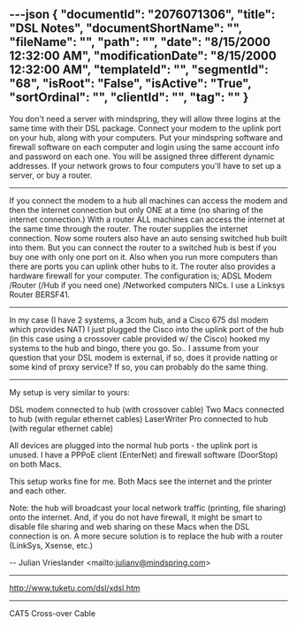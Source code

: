 ---json
{
  "documentId": "2076071306",
  "title": "DSL Notes",
  "documentShortName": "",
  "fileName": "",
  "path": "",
  "date": "8/15/2000 12:32:00 AM",
  "modificationDate": "8/15/2000 12:32:00 AM",
  "templateId": "",
  "segmentId": "68",
  "isRoot": "False",
  "isActive": "True",
  "sortOrdinal": "",
  "clientId": "",
  "tag": ""
}
---

You don't need a server with mindspring, they will allow three logins at the same time with their DSL package.  Connect your modem to the uplink port on your hub, along with your computers.  Put your mindspring software and firewall software on each computer and login using the same account info and password on each one.  You will be assigned three different dynamic addresses.  If your network grows to four computers you'll have to set up a server, or buy a router.

***

If you connect the modem to a hub all machines can access the modem and then the internet connection but only ONE at a time (no sharing of the internet connection.)
With a router ALL machines can access the internet at the same time through the router. The router supplies the internet connection. Now some routers also have an auto sensing switched hub built into them. 
But you can connect the router to a switched hub is best if you buy one with only one port on it.
Also when you run more computers than there are ports you can uplink other hubs to it. The router also provides a hardware firewall for your computer.
The configuration is;
ADSL Modem /Router (/Hub if you need one) /Networked computers NICs. I use a Linksys Router BERSF41.

***

In my case (I have 2 systems, a 3com hub, and a Cisco 675 dsl modem which provides NAT) I just plugged the Cisco into the uplink port of the hub (in this case using a crossover cable provided w/ the Cisco) hooked my systems to the hub and bingo, there you go.  So.. I assume from your question that your DSL modem is external, if so, does it provide natting or some kind of proxy service?  If so, you can probably do the same thing.

***

My setup is very similar to yours:
 
DSL modem connected to hub (with crossover cable)
Two Macs connected to hub (with regular ethernet cables)
LaserWriter Pro connected to hub (with regular ethernet cable)
 
All devices are plugged into the normal hub ports - the uplink port is unused.  I have a PPPoE client (EnterNet) and firewall software (DoorStop) on both Macs.
 
This setup works fine for me.  Both Macs see the internet and the printer and each other.
 
Note: the hub will broadcast your local network traffic (printing, file sharing) onto the internet.  And, if you do not have firewall, it might be smart to disable file sharing and web sharing on these Macs when the DSL connection is on.  A more secure solution is to replace the hub with a router (LinkSys, Xsense, etc.)
 
-- 
Julian Vrieslander &lt;mailto:julianv@mindspring.com&gt;

***

http://www.tuketu.com/dsl/xdsl.htm

***

CAT5 Cross-over Cable

